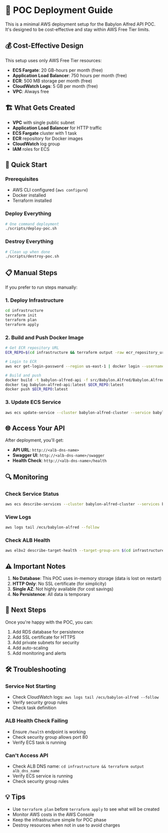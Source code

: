 # 🚀 POC Deployment Guide

This is a minimal AWS deployment setup for the Babylon Alfred API POC. It's designed to be cost-effective and stay within AWS Free Tier limits.

## 💰 **Cost-Effective Design**

This setup uses only AWS Free Tier resources:
- **ECS Fargate**: 20 GB-hours per month (free)
- **Application Load Balancer**: 750 hours per month (free)
- **ECR**: 500 MB storage per month (free)
- **CloudWatch Logs**: 5 GB per month (free)
- **VPC**: Always free

## 🏗️ **What Gets Created**

- **VPC** with single public subnet
- **Application Load Balancer** for HTTP traffic
- **ECS Fargate** cluster with 1 task
- **ECR** repository for Docker images
- **CloudWatch** log group
- **IAM** roles for ECS

## 🚀 **Quick Start**

### Prerequisites
- AWS CLI configured (`aws configure`)
- Docker installed
- Terraform installed

### Deploy Everything
```bash
# One command deployment
./scripts/deploy-poc.sh
```

### Destroy Everything
```bash
# Clean up when done
./scripts/destroy-poc.sh
```

## 📋 **Manual Steps**

If you prefer to run steps manually:

### 1. Deploy Infrastructure
```bash
cd infrastructure
terraform init
terraform plan
terraform apply
```

### 2. Build and Push Docker Image
```bash
# Get ECR repository URL
ECR_REPO=$(cd infrastructure && terraform output -raw ecr_repository_url)

# Login to ECR
aws ecr get-login-password --region us-east-1 | docker login --username AWS --password-stdin $ECR_REPO

# Build and push
docker build -t babylon-alfred-api -f src/Babylon.Alfred/Babylon.Alfred.Api/Dockerfile .
docker tag babylon-alfred-api:latest $ECR_REPO:latest
docker push $ECR_REPO:latest
```

### 3. Update ECS Service
```bash
aws ecs update-service --cluster babylon-alfred-cluster --service babylon-alfred-service --force-new-deployment
```

## 🌐 **Access Your API**

After deployment, you'll get:
- **API URL**: `http://<alb-dns-name>`
- **Swagger UI**: `http://<alb-dns-name>/swagger`
- **Health Check**: `http://<alb-dns-name>/health`

## 🔍 **Monitoring**

### Check Service Status
```bash
aws ecs describe-services --cluster babylon-alfred-cluster --services babylon-alfred-service
```

### View Logs
```bash
aws logs tail /ecs/babylon-alfred --follow
```

### Check ALB Health
```bash
aws elbv2 describe-target-health --target-group-arn $(cd infrastructure && terraform output -raw target_group_arn)
```

## ⚠️ **Important Notes**

1. **No Database**: This POC uses in-memory storage (data is lost on restart)
2. **HTTP Only**: No SSL certificate (for simplicity)
3. **Single AZ**: Not highly available (for cost savings)
4. **No Persistence**: All data is temporary

## 🔄 **Next Steps**

Once you're happy with the POC, you can:
1. Add RDS database for persistence
2. Add SSL certificate for HTTPS
3. Add private subnets for security
4. Add auto-scaling
5. Add monitoring and alerts

## 🛠️ **Troubleshooting**

### Service Not Starting
- Check CloudWatch logs: `aws logs tail /ecs/babylon-alfred --follow`
- Verify security group rules
- Check task definition

### ALB Health Check Failing
- Ensure `/health` endpoint is working
- Check security group allows port 80
- Verify ECS task is running

### Can't Access API
- Check ALB DNS name: `cd infrastructure && terraform output alb_dns_name`
- Verify ECS service is running
- Check security group rules

## 💡 **Tips**

- Use `terraform plan` before `terraform apply` to see what will be created
- Monitor AWS costs in the AWS Console
- Keep the infrastructure simple for POC phase
- Destroy resources when not in use to avoid charges
